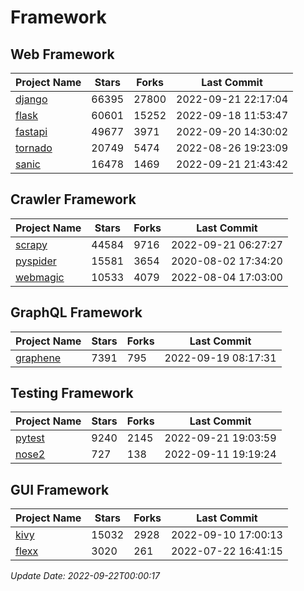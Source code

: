 # Framework

## Web Framework
| Project Name | Stars | Forks | Last Commit |
| ------------ | ----- | ----- | ----------- |
| [django](https://github.com/django/django) | 66395 | 27800 | 2022-09-21 22:17:04 |
| [flask](https://github.com/pallets/flask) | 60601 | 15252 | 2022-09-18 11:53:47 |
| [fastapi](https://github.com/tiangolo/fastapi) | 49677 | 3971 | 2022-09-20 14:30:02 |
| [tornado](https://github.com/tornadoweb/tornado) | 20749 | 5474 | 2022-08-26 19:23:09 |
| [sanic](https://github.com/sanic-org/sanic) | 16478 | 1469 | 2022-09-21 21:43:42 |

## Crawler Framework
| Project Name | Stars | Forks | Last Commit |
| ------------ | ----- | ----- | ----------- |
| [scrapy](https://github.com/scrapy/scrapy) | 44584 | 9716 | 2022-09-21 06:27:27 |
| [pyspider](https://github.com/binux/pyspider) | 15581 | 3654 | 2020-08-02 17:34:20 |
| [webmagic](https://github.com/code4craft/webmagic) | 10533 | 4079 | 2022-08-04 17:03:00 |

## GraphQL Framework
| Project Name | Stars | Forks | Last Commit |
| ------------ | ----- | ----- | ----------- |
| [graphene](https://github.com/graphql-python/graphene) | 7391 | 795 | 2022-09-19 08:17:31 |

## Testing Framework
| Project Name | Stars | Forks | Last Commit |
| ------------ | ----- | ----- | ----------- |
| [pytest](https://github.com/pytest-dev/pytest) | 9240 | 2145 | 2022-09-21 19:03:59 |
| [nose2](https://github.com/nose-devs/nose2) | 727 | 138 | 2022-09-11 19:19:24 |

## GUI Framework
| Project Name | Stars | Forks | Last Commit |
| ------------ | ----- | ----- | ----------- |
| [kivy](https://github.com/kivy/kivy) | 15032 | 2928 | 2022-09-10 17:00:13 |
| [flexx](https://github.com/flexxui/flexx) | 3020 | 261 | 2022-07-22 16:41:15 |

*Update Date: 2022-09-22T00:00:17*